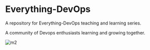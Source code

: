 # Everything-DevOps

A repository for Everything-DevOps teaching and learning series. 

A community of Devops enthusiasts learning and growing together.

![m2](https://i.pinimg.com/originals/47/fd/28/47fd2856377747c0f51b0adcf3050791.gif)
